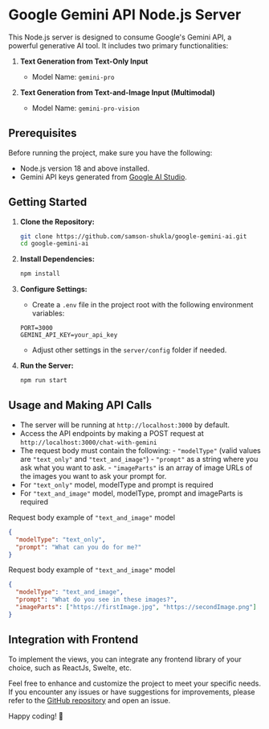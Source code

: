 # Google Gemini API Node.js Server

This Node.js server is designed to consume Google's Gemini API, a powerful generative AI tool. It includes two primary functionalities:

1. **Text Generation from Text-Only Input**

   - Model Name: `gemini-pro`

2. **Text Generation from Text-and-Image Input (Multimodal)**
   - Model Name: `gemini-pro-vision`

## Prerequisites

Before running the project, make sure you have the following:

- Node.js version 18 and above installed.
- Gemini API keys generated from [Google AI Studio](https://makersuite.google.com/).

## Getting Started

1. **Clone the Repository:**

   ```bash
   git clone https://github.com/samson-shukla/google-gemini-ai.git
   cd google-gemini-ai
   ```

2. **Install Dependencies:**

   ```bash
   npm install
   ```

3. **Configure Settings:**

   - Create a `.env` file in the project root with the following environment variables:

   ```env
   PORT=3000
   GEMINI_API_KEY=your_api_key
   ```

   - Adjust other settings in the `server/config` folder if needed.

4. **Run the Server:**
   ```bash
   npm run start
   ```

## Usage and Making API Calls

- The server will be running at `http://localhost:3000` by default.
- Access the API endpoints by making a POST request at `http://localhost:3000/chat-with-gemini`
- The request body must contain the following: - `"modelType"` (valid values are `"text_only"` and `"text_and_image"`) - `"prompt"` as a string where you ask what you want to ask. - `"imageParts"` is an array of image URLs of the images you want to ask your prompt for.
- For `"text_only"` model, modelType and prompt is required
- For `"text_and_image"` model, modelType, prompt and imageParts is required

Request body example of `"text_and_image"` model

```json
{
  "modelType": "text_only",
  "prompt": "What can you do for me?"
}
```

Request body example of `"text_and_image"` model

```json
{
  "modelType": "text_and_image",
  "prompt": "What do you see in these images?",
  "imageParts": ["https://firstImage.jpg", "https://secondImage.png"]
}
```

## Integration with Frontend

To implement the views, you can integrate any frontend library of your choice, such as ReactJs, Swelte, etc.

Feel free to enhance and customize the project to meet your specific needs. If you encounter any issues or have suggestions for improvements, please refer to the [GitHub repository](https://github.com/samson-shukla/google-gemini-ai) and open an issue.

Happy coding! 🚀
